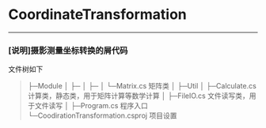 # CoordinateTransformation
---
### [说明]摄影测量坐标转换的屑代码
文件树如下



>├─Module
│  ├─
│  ├─
│  └─Matrix.cs            矩阵类
│
├─Util
│  ├─Calculate.cs         计算类，静态类，用于矩阵计算等数学计算
│  ├─FileIO.cs            文件读写类，用于文件读写
│
├─Program.cs              程序入口
>└─CoodirationTransformation.csproj 项目设置
